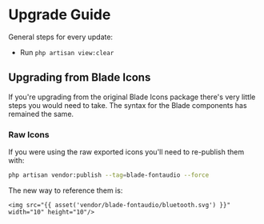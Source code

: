 # Upgrade Guide

General steps for every update:

- Run `php artisan view:clear`

## Upgrading from Blade Icons

If you're upgrading from the original Blade Icons package there's very little steps you would need to take. The syntax for the Blade components has remained the same.

### Raw Icons

If you were using the raw exported icons you'll need to re-publish them with:

```bash
php artisan vendor:publish --tag=blade-fontaudio --force
```

The new way to reference them is:

```blade
<img src="{{ asset('vendor/blade-fontaudio/bluetooth.svg') }}" width="10" height="10"/>
```
